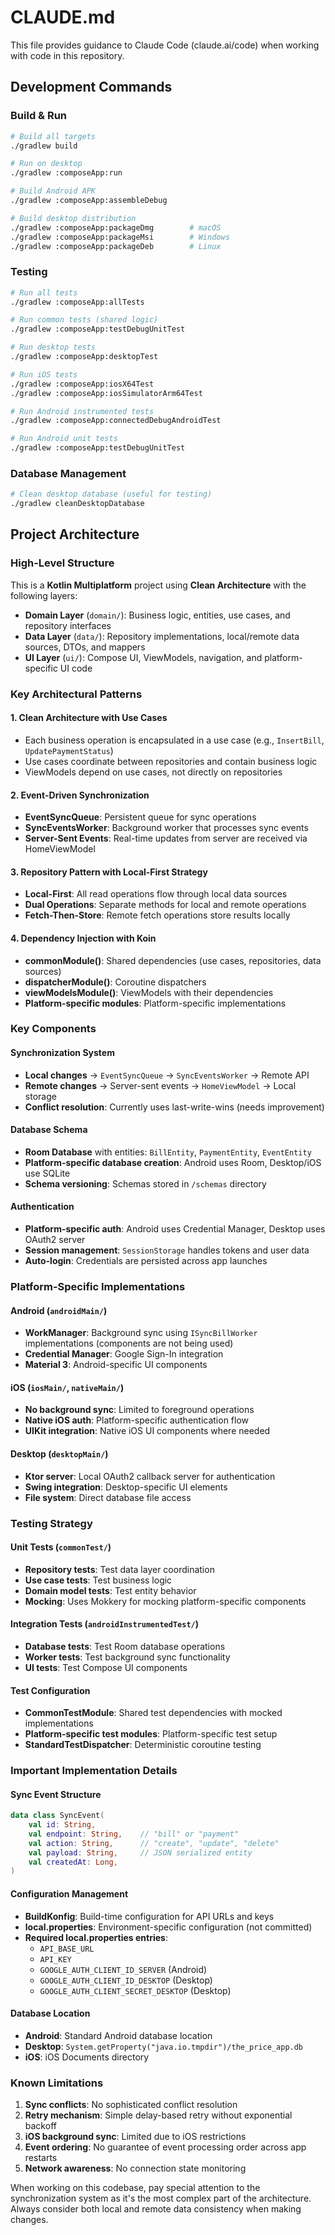 # CLAUDE.md

This file provides guidance to Claude Code (claude.ai/code) when working with code in this repository.

## Development Commands

### Build & Run
```bash
# Build all targets
./gradlew build

# Run on desktop
./gradlew :composeApp:run

# Build Android APK
./gradlew :composeApp:assembleDebug

# Build desktop distribution
./gradlew :composeApp:packageDmg        # macOS
./gradlew :composeApp:packageMsi        # Windows
./gradlew :composeApp:packageDeb        # Linux
```

### Testing
```bash
# Run all tests
./gradlew :composeApp:allTests

# Run common tests (shared logic)
./gradlew :composeApp:testDebugUnitTest

# Run desktop tests
./gradlew :composeApp:desktopTest

# Run iOS tests
./gradlew :composeApp:iosX64Test
./gradlew :composeApp:iosSimulatorArm64Test

# Run Android instrumented tests
./gradlew :composeApp:connectedDebugAndroidTest

# Run Android unit tests
./gradlew :composeApp:testDebugUnitTest
```

### Database Management
```bash
# Clean desktop database (useful for testing)
./gradlew cleanDesktopDatabase
```

## Project Architecture

### High-Level Structure
This is a **Kotlin Multiplatform** project using **Clean Architecture** with the following layers:

- **Domain Layer** (`domain/`): Business logic, entities, use cases, and repository interfaces
- **Data Layer** (`data/`): Repository implementations, local/remote data sources, DTOs, and mappers  
- **UI Layer** (`ui/`): Compose UI, ViewModels, navigation, and platform-specific UI code

### Key Architectural Patterns

#### 1. Clean Architecture with Use Cases
- Each business operation is encapsulated in a use case (e.g., `InsertBill`, `UpdatePaymentStatus`)
- Use cases coordinate between repositories and contain business logic
- ViewModels depend on use cases, not directly on repositories

#### 2. Event-Driven Synchronization
- **EventSyncQueue**: Persistent queue for sync operations
- **SyncEventsWorker**: Background worker that processes sync events
- **Server-Sent Events**: Real-time updates from server are received via HomeViewModel

#### 3. Repository Pattern with Local-First Strategy
- **Local-First**: All read operations flow through local data sources
- **Dual Operations**: Separate methods for local and remote operations
- **Fetch-Then-Store**: Remote fetch operations store results locally

#### 4. Dependency Injection with Koin
- **commonModule()**: Shared dependencies (use cases, repositories, data sources)
- **dispatcherModule()**: Coroutine dispatchers
- **viewModelsModule()**: ViewModels with their dependencies
- **Platform-specific modules**: Platform-specific implementations

### Key Components

#### Synchronization System
- **Local changes** → `EventSyncQueue` → `SyncEventsWorker` → Remote API
- **Remote changes** → Server-sent events → `HomeViewModel` → Local storage
- **Conflict resolution**: Currently uses last-write-wins (needs improvement)

#### Database Schema
- **Room Database** with entities: `BillEntity`, `PaymentEntity`, `EventEntity`
- **Platform-specific database creation**: Android uses Room, Desktop/iOS use SQLite
- **Schema versioning**: Schemas stored in `/schemas` directory

#### Authentication
- **Platform-specific auth**: Android uses Credential Manager, Desktop uses OAuth2 server
- **Session management**: `SessionStorage` handles tokens and user data
- **Auto-login**: Credentials are persisted across app launches

### Platform-Specific Implementations

#### Android (`androidMain/`)
- **WorkManager**: Background sync using `ISyncBillWorker` implementations (components are not being used)
- **Credential Manager**: Google Sign-In integration
- **Material 3**: Android-specific UI components

#### iOS (`iosMain/`, `nativeMain/`)
- **No background sync**: Limited to foreground operations
- **Native iOS auth**: Platform-specific authentication flow
- **UIKit integration**: Native iOS UI components where needed

#### Desktop (`desktopMain/`)
- **Ktor server**: Local OAuth2 callback server for authentication
- **Swing integration**: Desktop-specific UI elements
- **File system**: Direct database file access

### Testing Strategy

#### Unit Tests (`commonTest/`)
- **Repository tests**: Test data layer coordination
- **Use case tests**: Test business logic
- **Domain model tests**: Test entity behavior
- **Mocking**: Uses Mokkery for mocking platform-specific components

#### Integration Tests (`androidInstrumentedTest/`)
- **Database tests**: Test Room database operations
- **Worker tests**: Test background sync functionality
- **UI tests**: Test Compose UI components

#### Test Configuration
- **CommonTestModule**: Shared test dependencies with mocked implementations
- **Platform-specific test modules**: Platform-specific test setup
- **StandardTestDispatcher**: Deterministic coroutine testing

### Important Implementation Details

#### Sync Event Structure
```kotlin
data class SyncEvent(
    val id: String,
    val endpoint: String,    // "bill" or "payment"
    val action: String,      // "create", "update", "delete"
    val payload: String,     // JSON serialized entity
    val createdAt: Long,
)
```

#### Configuration Management
- **BuildKonfig**: Build-time configuration for API URLs and keys
- **local.properties**: Environment-specific configuration (not committed)
- **Required local.properties entries**:
  - `API_BASE_URL`
  - `API_KEY`  
  - `GOOGLE_AUTH_CLIENT_ID_SERVER` (Android)
  - `GOOGLE_AUTH_CLIENT_ID_DESKTOP` (Desktop)
  - `GOOGLE_AUTH_CLIENT_SECRET_DESKTOP` (Desktop)

#### Database Location
- **Android**: Standard Android database location
- **Desktop**: `System.getProperty("java.io.tmpdir")/the_price_app.db`
- **iOS**: iOS Documents directory

### Known Limitations

1. **Sync conflicts**: No sophisticated conflict resolution
2. **Retry mechanism**: Simple delay-based retry without exponential backoff
3. **iOS background sync**: Limited due to iOS restrictions
4. **Event ordering**: No guarantee of event processing order across app restarts
5. **Network awareness**: No connection state monitoring

When working on this codebase, pay special attention to the synchronization system as it's the most complex part of the architecture. Always consider both local and remote data consistency when making changes.
